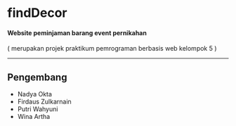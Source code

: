 # findDecor
<html>
<h4>Website peminjaman barang event pernikahan</h4>
<p>( merupakan projek praktikum pemrograman berbasis web kelompok 5 )</p>
<hr>

<h2>Pengembang</h2>
<ul>
    <li>Nadya Okta</li>
    <li>Firdaus Zulkarnain</li>
    <li>Putri Wahyuni</li>
    <li>Wina Artha</li>
</ul>

</html>